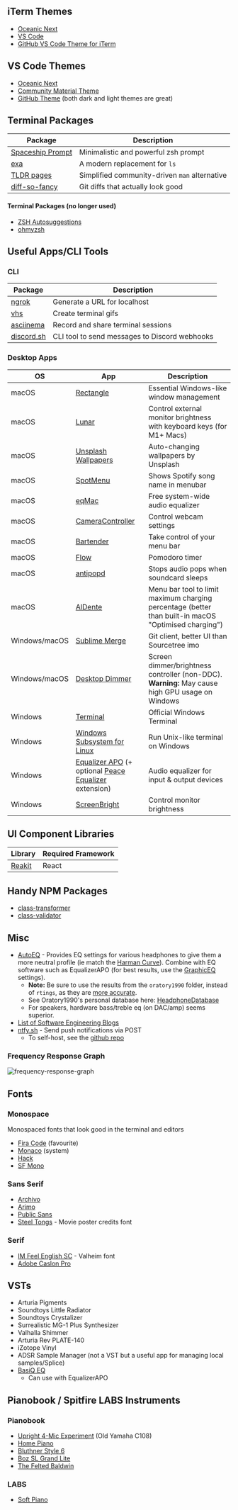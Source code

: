 ## iTerm Themes
* [Oceanic Next](https://github.com/mhartington/oceanic-next-iterm)
* [VS Code](https://github.com/tallpants/vscode-theme-iterm2)
* [GitHub VS Code Theme for iTerm](https://github.com/cdalvaro/github-vscode-theme-iterm)

## VS Code Themes
* [Oceanic Next](https://github.com/voronianski/oceanic-next-color-scheme)
* [Community Material Theme](https://marketplace.visualstudio.com/items?itemName=Equinusocio.vsc-community-material-theme)
* [GitHub Theme](https://marketplace.visualstudio.com/items?itemName=GitHub.github-vscode-theme) (both dark and light themes are great)

## Terminal Packages
| Package                                                             | Description                                   |
|---------------------------------------------------------------------|-----------------------------------------------|
| [Spaceship Prompt](https://github.com/denysdovhan/spaceship-prompt) | Minimalistic and powerful zsh prompt          |
| [exa](https://the.exa.website/)                                     | A modern replacement for `ls`                 |
| [TLDR pages](https://tldr.sh/)                                      | Simplified community-driven `man` alternative |
| [diff-so-fancy](https://github.com/so-fancy/diff-so-fancy)          | Git diffs that actually look good             |

#### Terminal Packages (no longer used)
* [ZSH Autosuggestions](https://github.com/zsh-users/zsh-autosuggestions)
* [ohmyzsh](https://github.com/ohmyzsh/ohmyzsh)

## Useful Apps/CLI Tools
### CLI
| Package                                                             | Description                                   |
|---------------------------------------------------------------------|-----------------------------------------------|
| [ngrok](https://ngrok.com/)                                         | Generate a URL for localhost                  |
| [vhs](https://github.com/charmbracelet/vhs)                         | Create terminal gifs                          |
| [asciinema](https://asciinema.org/)                                 | Record and share terminal sessions            |
| [discord.sh](https://github.com/ChaoticWeg/discord.sh)              | CLI tool to send messages to Discord webhooks |

### Desktop Apps
<!-- Use this to edit the table (File > Load table): https://www.tablesgenerator.com/markdown_tables -->
| OS            | App                                                                                         | Description                               |
|---------------|---------------------------------------------------------------------------------------------|-------------------------------------------|
| macOS         | [Rectangle](https://rectangleapp.com/)                                                      | Essential Windows-like window management  |
| macOS         | [Lunar](https://github.com/alin23/Lunar)                          | Control external monitor brightness with keyboard keys (for M1+ Macs)
| macOS         | [Unsplash Wallpapers](https://apps.apple.com/us/app/unsplash-wallpapers/id1284863847?mt=12) | Auto-changing wallpapers by Unsplash      |
| macOS         | [SpotMenu](https://kmikiy.github.io/SpotMenu/)                                              | Shows Spotify song name in menubar        | 
| macOS         | [eqMac](https://eqmac.app/)                                                                 | Free system-wide audio equalizer          |
| macOS         | [CameraController](https://github.com/Itaybre/CameraController)                             | Control webcam settings                   |
| macOS         | [Bartender](https://www.macbartender.com/)                                                  | Take control of your menu bar             |
| macOS         | [Flow](https://flowapp.info/)                                                               | Pomodoro timer                            |
| macOS         | [antipopd](https://github.com/mttrb/antipopd)                                               | Stops audio pops when soundcard sleeps    |
| macOS         | [AlDente](https://github.com/davidwernhart/AlDente)                                         | Menu bar tool to limit maximum charging percentage (better than built-in macOS "Optimised charging")    |
| Windows/macOS | [Sublime Merge](https://www.sublimemerge.com/)                                              | Git client, better UI than Sourcetree imo |
| Windows/macOS       | [Desktop Dimmer](https://github.com/sidneys/desktop-dimmer) | Screen dimmer/brightness controller (non-DDC). **Warning:** May cause high GPU usage on Windows |
| Windows       | [Terminal](https://github.com/microsoft/terminal)                                           | Official Windows Terminal                 |
| Windows       | [Windows Subsystem for Linux](https://docs.microsoft.com/en-us/windows/wsl/install-win10)   | Run Unix-like terminal on Windows         |
| Windows       | [Equalizer APO](https://sourceforge.net/projects/equalizerapo/) (+ optional [Peace Equalizer](https://sourceforge.net/projects/peace-equalizer-apo-extension/) extension)                             | Audio equalizer for input & output devices |
| Windows       | [ScreenBright](https://www.softpedia.com/get/Desktop-Enhancements/Other-Desktop-Enhancements/ScreenBright.shtml) | Control monitor brightness |


## UI Component Libraries
| Library                      | Required Framework |
|------------------------------|--------------------|
| [Reakit](https://reakit.io/) | React              |

## Handy NPM Packages
* [class-transformer](https://github.com/typestack/class-transformer)
* [class-validator](https://github.com/typestack/class-validator)

## Misc
* [AutoEQ](https://github.com/jaakkopasanen/AutoEq/tree/master/results/oratory1990/harman_over-ear_2018/Philips%20Fidelio%20X2HR) - Provides EQ settings for various headphones to give them a more neutral profile (ie match the [Harman Curve](https://www.quora.com/In-audio-design-what-is-the-Harman-curve)). Combine with EQ software such as EqualizerAPO (for best results, use the [GraphicEQ](https://github.com/jaakkopasanen/AutoEq#equalizerapo) settings).
  * **Note:** Be sure to use the results from the `oratory1990` folder, instead of `rtings`, as they are [more accurate](https://www.reddit.com/r/oratory1990/comments/gkme9u/oratory_vs_rtings/fqsclc5?utm_source=share&utm_medium=web2x&context=3).
  * See Oratory1990's personal database here: [HeadphoneDatabase](https://www.headphonedatabase.com/oratory/headphones)
  * For speakers, hardware bass/treble eq (on DAC/amp) seems superior.
* [List of Software Engineering Blogs](https://github.com/kilimchoi/engineering-blogs)
* [ntfy.sh](https://ntfy.sh/) - Send push notifications via POST
  - To self-host, see the [github repo](https://github.com/binwiederhier/ntfy)

### Frequency Response Graph
![frequency-response-graph](https://user-images.githubusercontent.com/4729966/145583051-9fcd37d9-67f1-4f18-a05e-f0d8da49e618.png)

## Fonts
### Monospace
Monospaced fonts that look good in the terminal and editors

* [Fira Code](https://github.com/tonsky/FiraCode) (favourite)
* [Monaco](https://en.wikipedia.org/wiki/Monaco_(typeface)) (system)
* [Hack](https://github.com/source-foundry/Hack)
* [SF Mono](https://github.com/ZulwiyozaPutra/SF-Mono-Font)

### Sans Serif
* [Archivo](https://fonts.google.com/specimen/Archivo?query=archivo)
* [Arimo](https://fonts.google.com/specimen/Arimo?query=Steve+Matteson)
* [Public Sans](https://fonts.google.com/specimen/Public+Sans#standard-styles)
* [Steel Tongs](https://fonts2u.com/steeltongs.font) - Movie poster credits font

### Serif
* [IM Feel English SC](https://fonts.google.com/specimen/IM+Fell+English+SC) - Valheim font
* [Adobe Caslon Pro](https://fonts.adobe.com/fonts/adobe-caslon)

## VSTs
* Arturia Pigments
* Soundtoys Little Radiator
* Soundtoys Crystalizer
* Surrealistic MG-1 Plus Synthesizer
* Valhalla Shimmer
* Arturia Rev PLATE-140
* iZotope Vinyl
* ADSR Sample Manager (not a VST but a useful app for managing local samples/Splice)
* [BasiQ EQ](https://www.pluginboutique.com/product/2-Effects/16-EQ/1985-BasiQ/)
  * Can use with EqualizerAPO

## Pianobook / Spitfire LABS Instruments
### Pianobook
* [Upright 4-Mic Experiment](https://www.pianobook.co.uk/packs/upright-4-mic-experiment/) (Old Yamaha C108)
* [Home Piano](https://www.pianobook.co.uk/packs/home-piano/)
* [Bluthner Style 6](https://www.pianobook.co.uk/packs/bluthner-style-6-90513/)
* [Boz SL Grand Lite](https://www.pianobook.co.uk/packs/boz-sl-grand-lite/)
* [The Felted Baldwin](https://www.pianobook.co.uk/packs/the-felted-baldwin/)

### LABS
* [Soft Piano](https://labs.spitfireaudio.com/soft-piano)
